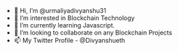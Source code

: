 - 👋 Hi, I’m @urmaliyadivyanshu31
- 👀 I’m interested in Blockchain Technology
- 🌱 I’m currently learning Javascript.
- 💞️ I’m looking to collaborate on any Blockchain Projects
- 📫 My Twitter Profile - @Divyanshueth

<!---
urmaliyadivyanshu31/urmaliyadivyanshu31 is a ✨ special ✨ repository because its `README.md` (this file) appears on your GitHub profile.
You can click the Preview link to take a look at your changes.
--->
